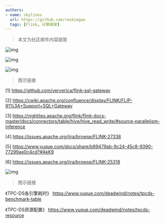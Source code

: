 ```yaml
---
authors:
- name: skylines
  url: https://github.com/rookiegao
  tags: [Flink, 计算框架]
---
```


> 本文为社区邮件内容提取

![img](https://user-images.githubusercontent.com/34996528/167282457-7ed1794c-99bf-4f57-8b73-6be3e93d4e82.png)


![img](https://user-images.githubusercontent.com/34996528/167282486-0ad6f589-2049-4968-a9a5-40d7d3ec2f73.png)



![img](https://user-images.githubusercontent.com/34996528/167282548-0d1c4754-e895-454e-9ad1-0d1ad00df6a8.png)

<!--truncate-->
> 图示链接

[1] https://github.com/ververica/flink-sql-gateway

[2]
https://cwiki.apache.org/confluence/display/FLINK/FLIP-91%3A+Support+SQL+Gateway

[3]
https://nightlies.apache.org/flink/flink-docs-master/docs/connectors/table/hive/hive_read_write/#source-parallelism-inference

[4] https://issues.apache.org/jira/browse/FLINK-27338

[5]
https://www.yuque.com/docs/share/b89479ab-9c24-45c8-9390-77299ae0c4cd?#AkK9

[6] https://issues.apache.org/jira/browse/FLINK-25318



![img](https://user-images.githubusercontent.com/34996528/167282523-9e64992b-cdc8-4324-9d75-7aec2a4a0116.png)


> 图示链接

《TPC-DS各引擎耗时》
https://www.yuque.com/deadwind/notes/tpcds-benchmark-table

《TPC-DS资源配置》
https://www.yuque.com/deadwind/notes/tpcds-resource
